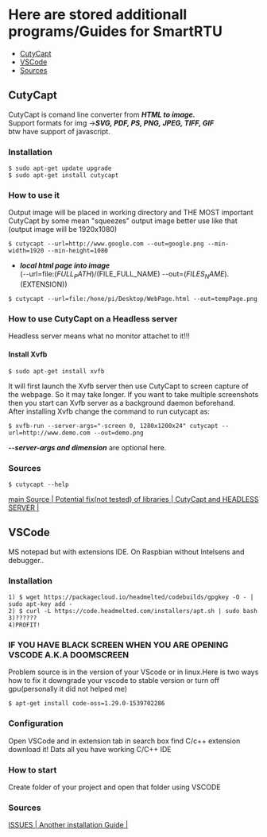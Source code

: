 # Here are stored additionall programs/Guides for SmartRTU
- [CutyCapt](#cutycapt)
- [VSCode](#vscode)
- [Sources](#sources)
## CutyCapt  
CutyCapt is comand line converter from ***HTML to image.***  
Support formats for img ->***SVG, PDF, PS, PNG, JPEG, TIFF, GIF***  
btw have support of javascript.
### Installation     
```shell  
$ sudo apt-get update upgrade
$ sudo apt-get install cutycapt
```  
### How to use it  
Output image will be placed in working directory and THE MOST important CutyCapt by some mean "squeezes" output image better use like that (output image will be 1920x1080)  
```shell  
$ cutycapt --url=http://www.google.com --out=google.png --min-width=1920 --min-height=1080
```
* ***local html page into image***  
(--url=file:$(FULL_PATH)/$(FILE_FULL_NAME) --out=$(FILES_NAME).$(EXTENSION))   
```shell  
$ cutycapt --url=file:/hone/pi/Desktop/WebPage.html --out=tempPage.png  
```

### How to use CutyCapt on a Headless server  
Headless server means what no monitor attachet to it!!!  
#### Install Xvfb  
```shell  
$ sudo apt-get install xvfb
```  
It will first launch the Xvfb server then use CutyCapt to screen capture of the webpage. 
So it may take longer. If you want to take multiple screenshots 
then you start can Xvfb server as a background daemon beforehand.  
After installing Xvfb change the command to run  cutycapt as:  
```shell  
$ xvfb-run --server-args="-screen 0, 1280x1200x24" cutycapt --url=http://www.demo.com --out=demo.png
```  
***--server-args and dimension*** are optional here.  

### Sources  
```shell
$ cutycapt --help
```  
[main Source | ](http://xmodulo.com/convert-html-web-page-png-image-linux.html) [Potential fix(not tested) of libraries | ](http://edwinhernandez.com/2013/05/26/installing-cutycapt-on-ubuntu-12-0-4/)[ CutyCapt and HEADLESS SERVER | ](https://www.oodlestechnologies.com/blogs/How-to-use-CutyCapt-on-a-headless-server/)

## VSCode
MS notepad but with extensions IDE. On Raspbian without Intelsens and debugger..
### Installation  
```shell  
1) $ wget https://packagecloud.io/headmelted/codebuilds/gpgkey -O - | sudo apt-key add -
2) $ curl -L https://code.headmelted.com/installers/apt.sh | sudo bash
3)??????
4)PROFIT!
```  
### IF YOU HAVE BLACK SCREEN WHEN YOU ARE OPENING VSCODE A.K.A DOOMSCREEN  
Problem source is in the version of your VScode or in linux.Here is two ways how to fix it
downgrade your vscode to stable version or turn off gpu(personally it did not helped me)  
```shell
$ apt-get install code-oss=1.29.0-1539702286 
```  
### Configuration  
Open VSCode and in extension tab in search box find C/c++ extension download it! Dats all you have working C/C++ IDE  
### How to start  
Create folder of your project and open that folder using VSCODE  
### Sources  
[ISSUES | ](https://github.com/headmelted/codebuilds/issues/43>)[Another installation Guide | ](https://medium.com/@melzoghbi/install-visual-studio-code-on-raspbian-eedc566c616d)
